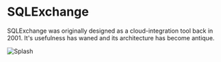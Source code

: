 # SQLExchange
SQLExchange was originally designed as a cloud-integration tool back in 2001. It's usefulness has waned and its architecture has become antique.

![Splash](https://user-images.githubusercontent.com/11428567/234919093-915d896d-fde0-4ed3-95f8-610aa2dab215.png)
